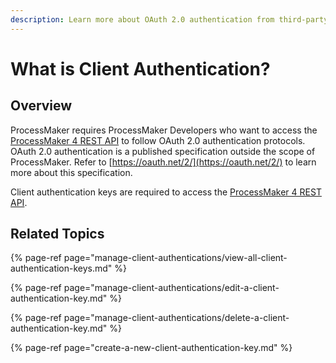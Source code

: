 ```yaml
---
description: Learn more about OAuth 2.0 authentication from third-party resources.
---
```


# What is Client Authentication?

## Overview

ProcessMaker requires ProcessMaker Developers who want to access the [ProcessMaker 4 REST API](https://develop-demo.bpm4.qa.processmaker.net/api/documentation) to follow OAuth 2.0 authentication protocols. OAuth 2.0 authentication is a published specification outside the scope of ProcessMaker. Refer to [https://oauth.net/2/](https://oauth.net/2/) to learn more about this specification.

Client authentication keys are required to access the [ProcessMaker 4 REST API](https://develop-demo.bpm4.qa.processmaker.net/api/documentation).

## Related Topics

{% page-ref page="manage-client-authentications/view-all-client-authentication-keys.md" %}

{% page-ref page="manage-client-authentications/edit-a-client-authentication-key.md" %}

{% page-ref page="manage-client-authentications/delete-a-client-authentication-key.md" %}

{% page-ref page="create-a-new-client-authentication-key.md" %}

